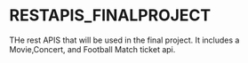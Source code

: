 # RESTAPIS_FINALPROJECT
THe rest APIS that will be used in the final project. It includes a Movie,Concert, and Football Match ticket api.
